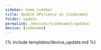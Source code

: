 ```yaml
---
sidebar: home_sidebar
title: Update XPerience on {codename}
folder: update
permalink: /devices/{codename}/update/
device: {codename}
---
```

{% include templates/device_update.md %}
